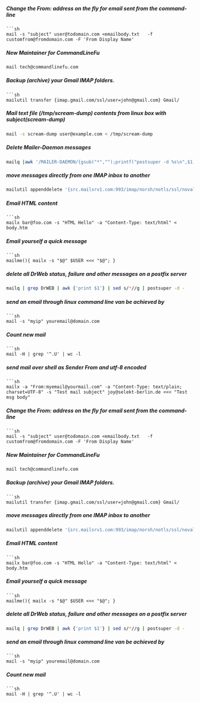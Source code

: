 ##### Change the From: address on the fly for email sent from the command-line
```
```sh
mail -s "subject" user@todomain.com <emailbody.txt   -f customfrom@fromdomain.com -F 'From Display Name'
```

##### New Maintainer for CommandLineFu
```sh
mail tech@commandlinefu.com
```

##### Backup (archive) your Gmail IMAP folders.
```
```sh
mailutil transfer {imap.gmail.com/ssl/user=john@gmail.com} Gmail/
```

##### Mail text file (/tmp/scream-dump) contents from linux box with subject(scream-dump)
```sh
mail -s scream-dump user@example.com < /tmp/scream-dump
```

##### Delete Mailer-Daemon messages
```sh
mailq |awk '/MAILER-DAEMON/{gsub("*","");printf("postsuper -d %s\n",$1)}'|bash
```

##### move messages directly from one IMAP inbox to another
```sh
mailutil appenddelete '{src.mailsrv1.com:993/imap/norsh/notls/ssl/novalidate-cert/user="username"}INBOX' '{dest.mailsrv2.com:143/imap/norsh/notls/user="username"}INBOX'
```

##### Email HTML content
```
```sh
mailx bar@foo.com -s "HTML Hello" -a "Content-Type: text/html" < body.htm
```

##### Email yourself a quick message
```
```sh
mailme(){ mailx -s "$@" $USER <<< "$@"; }
```

##### delete all DrWeb status, failure and other messages on a postfix server
```sh
mailq | grep DrWEB | awk {'print $1'} | sed s/*//g | postsuper -d -
```

##### send an email through linux command line van be achieved by
```
```sh
mail -s "myip" youremail@domain.com
```

##### Count new mail
```
```sh
mail -H | grep '^.U' | wc -l
```

##### send mail over shell as Sender From and utf-8 encoded
```
```sh
mailx -a "From:myemail@yourmail.com" -a "Content-Type: text/plain; charset=UTF-8" -s "Test mail subject" joy@selekt-berlin.de <<< "Test msg body"
```

##### Change the From: address on the fly for email sent from the command-line
```
```sh
mail -s "subject" user@todomain.com <emailbody.txt   -f customfrom@fromdomain.com -F 'From Display Name'
```

##### New Maintainer for CommandLineFu
```sh
mail tech@commandlinefu.com
```

##### Backup (archive) your Gmail IMAP folders.
```
```sh
mailutil transfer {imap.gmail.com/ssl/user=john@gmail.com} Gmail/
```

##### move messages directly from one IMAP inbox to another
```sh
mailutil appenddelete '{src.mailsrv1.com:993/imap/norsh/notls/ssl/novalidate-cert/user="username"}INBOX' '{dest.mailsrv2.com:143/imap/norsh/notls/user="username"}INBOX'
```

##### Email HTML content
```
```sh
mailx bar@foo.com -s "HTML Hello" -a "Content-Type: text/html" < body.htm
```

##### Email yourself a quick message
```
```sh
mailme(){ mailx -s "$@" $USER <<< "$@"; }
```

##### delete all DrWeb status, failure and other messages on a postfix server
```sh
mailq | grep DrWEB | awk {'print $1'} | sed s/*//g | postsuper -d -
```

##### send an email through linux command line van be achieved by
```
```sh
mail -s "myip" youremail@domain.com
```

##### Count new mail
```
```sh
mail -H | grep '^.U' | wc -l
```
